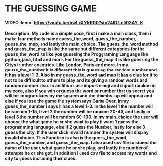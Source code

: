 
# THE GUESSING GAME
#### VIDEO demo: https://youtu.be/bwLxXYlrR00?si=24IDf-rIli03AY_K
#### Description: My code is a simple code, first i make a main class, them i make four methods name guess_the_word, guess_the_number, guess_the_map, and lastly the main_choice. The guess_the_word method and guess_the_map is like the same but different categories for the guess_the_word its like you guessing the Proggraming Language like python, java, html and more. For the guess_the_map it is like guessing the Citys in other countries. Like London, Paris and more. In my geuss_the_number it is different this is guessing the random number and it has a level 1-3. Also in my guess_the_word and map it has a clue for it to not to be difficult to others to play and its giving a random words and random number also. In addition i use import emoji and import random in my code, also if you win or guess the word or number that us secret you will be congratulates by the system and the thumbs-up will appear and else if you lose the game the system says Game Over. In my guess_the_number i says it has a level 1-3. In the level 1 the number will be random 1-15, level 2 the number will be random 20-40, and lastly in level 3 the number will be random 60-100. In my main_choice the user will choose the what game he or she want to play if want 1 guess the programming language, else if 2 guess the Number, lastly for else 3 guess the city. If the user click invalid number the system will display invalid choice. This Function is also in the guess_the_word, guess_the_number, and guess_the_map. I also used csv file to stored the name of the user, what game he or she play, and lastly the number of attempts he or she got. In addition i used csv file to access my words and city to guess including their clues.
